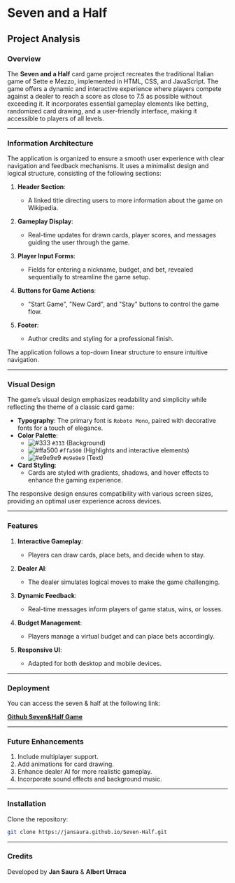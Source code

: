 # Seven and a Half

## Project Analysis

### Overview

The **Seven and a Half** card game project recreates the traditional Italian game of Sette e Mezzo, implemented in HTML, CSS, and JavaScript. The game offers a dynamic and interactive experience where players compete against a dealer to reach a score as close to 7.5 as possible without exceeding it. It incorporates essential gameplay elements like betting, randomized card drawing, and a user-friendly interface, making it accessible to players of all levels.

---

### Information Architecture

The application is organized to ensure a smooth user experience with clear navigation and feedback mechanisms. It uses a minimalist design and logical structure, consisting of the following sections:

1. **Header Section**:
   - A linked title directing users to more information about the game on Wikipedia.

2. **Gameplay Display**:
   - Real-time updates for drawn cards, player scores, and messages guiding the user through the game.

3. **Player Input Forms**:
   - Fields for entering a nickname, budget, and bet, revealed sequentially to streamline the game setup.

4. **Buttons for Game Actions**:
   - "Start Game", "New Card", and "Stay" buttons to control the game flow.

5. **Footer**:
   - Author credits and styling for a professional finish.

The application follows a top-down linear structure to ensure intuitive navigation.

---

### Visual Design

The game’s visual design emphasizes readability and simplicity while reflecting the theme of a classic card game:

- **Typography**: The primary font is `Roboto Mono`, paired with decorative fonts for a touch of elegance.
- **Color Palette**:
  - ![#333](https://placehold.co/15x15/333/333.png) `#333` (Background)
  - ![#ffa500](https://placehold.co/15x15/ffa500/ffa500.png) `#ffa500` (Highlights and interactive elements)
  - ![#e9e9e9](https://placehold.co/15x15/e9e9e9/e9e9e9.png) `#e9e9e9` (Text)
- **Card Styling**:
  - Cards are styled with gradients, shadows, and hover effects to enhance the gaming experience.

The responsive design ensures compatibility with various screen sizes, providing an optimal user experience across devices.

---

### Features

1. **Interactive Gameplay**:
   - Players can draw cards, place bets, and decide when to stay.

2. **Dealer AI**:
   - The dealer simulates logical moves to make the game challenging.

3. **Dynamic Feedback**:
   - Real-time messages inform players of game status, wins, or losses.

4. **Budget Management**:
   - Players manage a virtual budget and can place bets accordingly.

5. **Responsive UI**:
   - Adapted for both desktop and mobile devices.

---

### Deployment

You can access the seven & half at the following link:

[**Github Seven&Half Game**](https://jansaura.github.io/Seven-Half/)

---

### Future Enhancements

1. Include multiplayer support.
2. Add animations for card drawing.
3. Enhance dealer AI for more realistic gameplay.
4. Incorporate sound effects and background music.

---

### Installation

   Clone the repository:
   ```bash
   git clone https://jansaura.github.io/Seven-Half.git
   ```

---

### Credits

Developed by **Jan Saura** & **Albert Urraca**  

